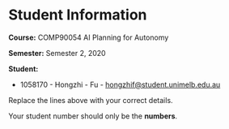 # Student Information

**Course:** COMP90054 AI Planning for Autonomy

**Semester:** Semester 2, 2020

**Student:**

* 1058170 - Hongzhi - Fu - hongzhif@student.unimelb.edu.au

Replace the lines above with your correct details.

Your student number should only be the **numbers**.
